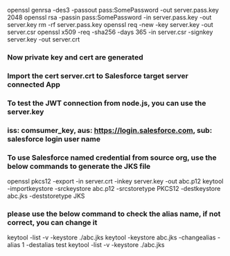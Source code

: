 openssl genrsa -des3 -passout pass:SomePassword -out server.pass.key 2048
openssl rsa -passin pass:SomePassword -in server.pass.key -out server.key
rm -rf server.pass.key
openssl req -new -key server.key -out server.csr
openssl x509 -req -sha256 -days 365 -in server.csr -signkey server.key -out server.crt

### Now private key and cert are generated
### Import the cert server.crt to Salesforce target server connected App
### To test the JWT connection from node.js, you can use the server.key
### iss: comsumer_key, aus: https://login.salesforce.com, sub: salesforce login user name


### To use Salesforce named credential from source org, use the below commands to generate the JKS file

openssl pkcs12 -export -in server.crt -inkey server.key -out abc.p12
keytool -importkeystore -srckeystore abc.p12 -srcstoretype PKCS12 -destkeystore abc.jks -deststoretype JKS
### please use the below command to check the alias name, if not correct, you can change it
keytool -list -v -keystore ./abc.jks
keytool -keystore abc.jks -changealias -alias 1 -destalias test
keytool -list -v -keystore ./abc.jks
